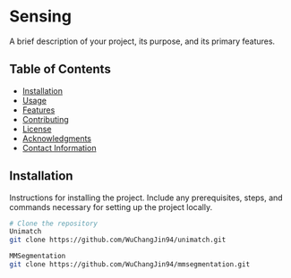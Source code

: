 # Sensing

A brief description of your project, its purpose, and its primary features.

## Table of Contents

- [Installation](#installation)
- [Usage](#usage)
- [Features](#features)
- [Contributing](#contributing)
- [License](#license)
- [Acknowledgments](#acknowledgments)
- [Contact Information](#contact-information)

## Installation

Instructions for installing the project. Include any prerequisites, steps, and commands necessary for setting up the project locally.

```bash
# Clone the repository
Unimatch
git clone https://github.com/WuChangJin94/unimatch.git

MMSegmentation
git clone https://github.com/WuChangJin94/mmsegmentation.git
